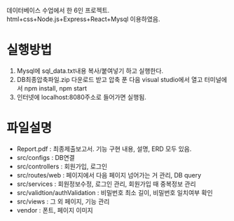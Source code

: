 데이터베이스 수업에서 한 6인 프로젝트.
html+css+Node.js+Express+React+Mysql 이용하였음.

# 실행방법
1) Mysql에 sql_data.txt내용 복사/붙여넣기 하고 실행한다. 
2) DB최종압축파일.zip 다운로드 받고 압축 푼 다음 visual studio에서 열고 터미널에서 npm install, npm start
3) 인터넷에 localhost:8080주소로 들어가면 실행됨.

# 파일설명
- Report.pdf : 최종제출보고서. 기능 구현 내용, 설명, ERD 모두 있음.
- src/configs : DB연결
- src/controllers : 회원가입, 로그인
- src/routes/web : 페이지에서 다음 페이지 넘어가는 거 관리, DB query
- src/services : 회원정보수정, 로그인 관리, 회원가입 때 중복정보 관리
- src/validtion/authValidation : 비밀번호 최소 길이, 비밀번호 일치여부 확인
- src/views : 그 외 페이지, 기능 관리
- vendor : 폰트, 페이지 이미지


